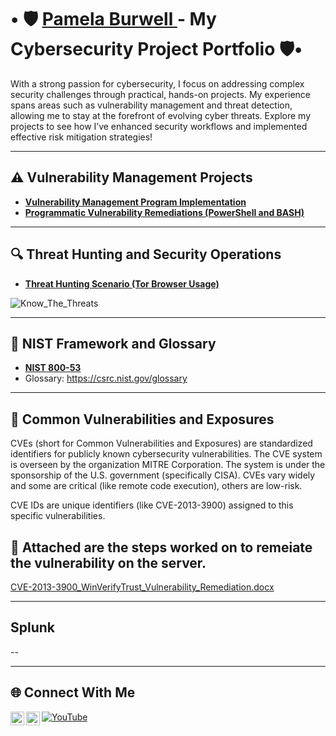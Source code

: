# •	🛡️ <a href="https://www.linkedin.com/in/pam-b-b8453188/">Pamela Burwell </a> - My Cybersecurity Project Portfolio 	🛡️•

With a strong passion for cybersecurity, I focus on addressing complex security challenges through practical, hands-on projects. My experience spans areas such as vulnerability management and threat detection, allowing me to stay at the forefront of evolving cyber threats. Explore my projects to see how I’ve enhanced security workflows and implemented effective risk mitigation strategies!

---
## ⚠️ Vulnerability Management Projects

- **[Vulnerability Management Program Implementation](https://github.com/PDB65/Vulnerability-Management-Program)**
- **[Programmatic Vulnerability Remediations (PowerShell and BASH)](https://github.com/joshcybertest/programmatic-vulnerability-remediations)**
---
## 🔍 Threat Hunting and Security Operations

- **[Threat Hunting Scenario (Tor Browser Usage)](https://github.com/joshmadakor0/threat-hunting-scenario-tor)**
  
![Know_The_Threats](https://github.com/user-attachments/assets/40804676-273d-42ff-afeb-fd0e9d0fb674)

---
## 🔑 NIST Framework and Glossary

- **[NIST 800-53](https://github.com/PDB65/NIST-800-53)**
- Glossary: https://csrc.nist.gov/glossary
---

## 📄 Common Vulnerabilities and Exposures
  
  CVEs (short for Common Vulnerabilities and Exposures) are standardized identifiers for publicly known cybersecurity vulnerabilities.
  The CVE system is overseen by the organization MITRE Corporation. The system is under the sponsorship of the U.S. government (specifically CISA).
  CVEs vary widely and some are critical (like remote code execution), others are low-risk.
  
  CVE IDs are unique identifiers (like CVE-2013-3900) assigned to this specific vulnerabilities.
 ## 🚨  Attached are the steps worked on to remeiate the vulnerability on the server. 
  
  [CVE-2013-3900_WinVerifyTrust_Vulnerability_Remediation.docx](https://github.com/user-attachments/files/19950351/CVE-2013-3900_WinVerifyTrust_Vulnerability_Remediation.docx)

          
    
---
## Splunk

--
  
<hr/>




## 🌐 Connect With Me
[<img align="left" alt="Pam Burwell | LinkedIn" width="22px" src="https://cdn.jsdelivr.net/npm/simple-icons@v3/icons/linkedin.svg" />][linkedin]
[<img align="left" alt="pamdburwell | Instagram" width="22px" src="https://cdn.jsdelivr.net/npm/simple-icons@v3/icons/instagram.svg" />][instagram]


[![YouTube](https://img.shields.io/badge/YouTube-Visit-red?style=for-the-badge&logo=youtube)](https://www.youtube.com/@pamela4585)


[linkedin]: https://linkedin.com/in/pam-b-b8453188
[instagram]: https://www.instagram.com/pamdburwell
[youtube]: https://www.youtube.com/c/pamela4585
<!--
<img width="35" alt="image" src="https://github.com/user-attachments/assets/2f41c7cd-5ea8-4475-b451-a37161b6c3fb"> 
<img width="35" alt="image" src="https://github.com/user-attachments/assets/77649969-9910-4994-8b96-74a116cfb2a8">
